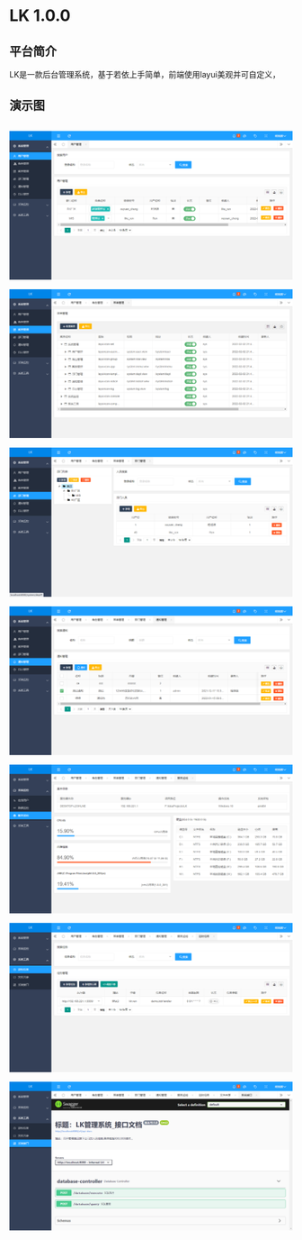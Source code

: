 # LK 1.0.0

## 平台简介
LK是一款后台管理系统，基于若依上手简单，前端使用layui美观并可自定义，


## 演示图
<table></table>

![img.png](img.png)

 ![img_1.png](img_1.png)

![img_2.png](img_2.png)

![img_3.png](img_3.png)

![img_4.png](img_4.png)

![img_5.png](img_5.png)

![img_6.png](img_6.png)